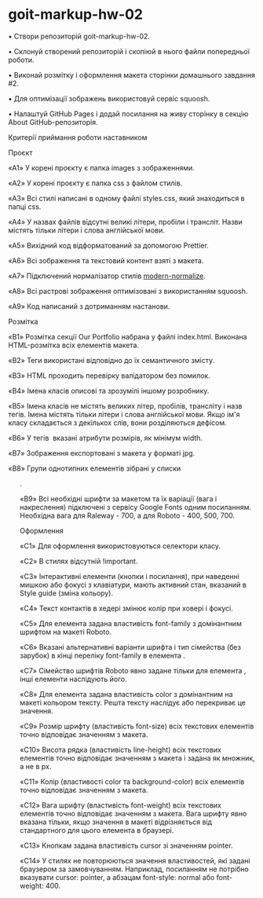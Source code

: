 # goit-markup-hw-02
 • Створи репозиторій goit-markup-hw-02. 

• Склонуй створений репозиторій і скопіюй в нього файли попередньої роботи.

• Виконай розмітку і оформлення макета сторінки домашнього завдання #2. 

• Для оптимізації зображень використовуй сервіс squoosh. 

• Налаштуй GitHub Pages і додай посилання на живу сторінку в секцію About GitHub-репозиторія.



Критерії приймання роботи наставником



Проєкт



 «A1» У корені проєкту є папка images з зображеннями. 



«A2» У корені проєкту є папка css з файлом стилів.



 «A3» Всі стилі написані в одному файлі styles.css, який знаходиться в папці css. 



«A4» У назвах файлів відсутні великі літери, пробіли і трансліт. Назви містять тільки літери і слова англійської мови. 



«A5» Вихідний код відформатований за допомогою Prettier. 



«A6» Всі зображення та текстовий контент взяті з макета. 



«A7» Підключений нормалізатор стилів [modern-normalize](<https://cdnjs.com/libraries/modern-normalize>). 



«A8» Всі растрові зображення оптимізовані з використанням squoosh. 



«A9» Код написаний з дотриманням настанови.



 Розмітка



 «B1» Розмітка секції Our Portfolio набрана у файлі index.html. Виконана HTML-розмітка всіх елементів макета. 



«B2» Теги використані відповідно до їх семантичного змісту. 



«B3» HTML проходить перевірку валідатором без помилок. 



«B4» Імена класів описові та зрозумілі іншому розробнику. 



«B5» Імена класів не містять великих літер, пробілів, трансліту і назв тегів. Імена містять тільки літери і слова англійської мови. Якщо ім'я класу складається з декількох слів, вони розділяються дефісом. 



«B6» У тегів <img> вказані атрибути розмірів, як мінімум width. 



«B7» Зображення експортовані з макета у форматі jpg. 



«B8» Групи однотипних елементів зібрані у списки <ul>. 



«B9» Всі необхідні шрифти за макетом та їх варіації (вага і накреслення) підключені з сервісу Google Fonts одним посиланням. Необхідна вага для Raleway - 700, а для Roboto - 400, 500, 700. 



Оформлення



 «C1» Для оформлення використовуються селектори класу. 



«C2» В стилях відсутній !important. 



«C3» Інтерактивні елементи (кнопки і посилання), при наведенні мишкою або фокусі з клавіатури, мають активний стан, вказаний в Style guide (зміна кольору). 



«С4» Текст контактів в хедері змінює колір при ховері і фокусі. 



«С5» Для елемента <body> задана властивість font-family з домінантним шрифтом на макеті Roboto.



 «С6» Вказані альтернативні варіанти шрифта і тип сімейства (без зарубок) в кінці переліку font-family в елемента <body>. 



«С7» Сімейство шрифтів Roboto явно задане тільки для елемента <body>, інші елементи наслідують його. 



«С8» Для елемента <body> задана властивість color з домінантним на макеті кольором тексту. Решта тексту наслідує або перекриває це значення.

 

«С9» Розмір шрифту (властивість font-size) всіх текстових елементів точно відповідає значенням з макета. 



«С10» Висота рядка (властивість line-height) всіх текстових елементів точно відповідає значенням з макета і задана як множник, а не в px. 



«С11» Колір (властивості color та background-color) всіх елементів точно відповідає значенням з макета. 



«С12» Вага шрифту (властивість font-weight) всіх текстових елементів точно відповідає значенням з макета. Вага шрифту явно вказана тільки, якщо значення в макеті відрізняється від стандартного для цього елемента в браузері. 



«С13» Кнопкам задана властивість cursor зі значенням pointer. 



«С14» У стилях не повторюються значення властивостей, які задані браузером за замовчуванням. Наприклад, посиланням не потрібно вказувати cursor: pointer, а абзацам font-style: normal або font-weight: 400.
